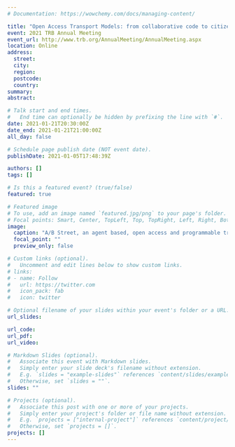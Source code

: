 ```yaml
---
# Documentation: https://wowchemy.com/docs/managing-content/

title: "Open Access Transport Models: from collaborative code to citizen science"
event: 2021 TRB Annual Meeting
event_url: http://www.trb.org/AnnualMeeting/AnnualMeeting.aspx
location: Online
address:
  street:
  city:
  region:
  postcode:
  country:
summary:
abstract:

# Talk start and end times.
#   End time can optionally be hidden by prefixing the line with `#`.
date: 2021-01-21T20:30:00Z
date_end: 2021-01-21T21:00:00Z
all_day: false

# Schedule page publish date (NOT event date).
publishDate: 2021-01-05T17:48:39Z

authors: []
tags: []

# Is this a featured event? (true/false)
featured: true

# Featured image
# To use, add an image named `featured.jpg/png` to your page's folder. 
# Focal points: Smart, Center, TopLeft, Top, TopRight, Left, Right, BottomLeft, Bottom, BottomRight.
image:
  caption: "A/B Street, an agent based, open access and programmable transport model. Image credit: [Dustin Carlino, hosted at github.com/dabreegster/abstreet](https://github.com/dabreegster/abstreet/issues/170)"
  focal_point: ""
  preview_only: false

# Custom links (optional).
#   Uncomment and edit lines below to show custom links.
# links:
# - name: Follow
#   url: https://twitter.com
#   icon_pack: fab
#   icon: twitter

# Optional filename of your slides within your event's folder or a URL.
url_slides:

url_code:
url_pdf:
url_video:

# Markdown Slides (optional).
#   Associate this event with Markdown slides.
#   Simply enter your slide deck's filename without extension.
#   E.g. `slides = "example-slides"` references `content/slides/example-slides.md`.
#   Otherwise, set `slides = ""`.
slides: ""

# Projects (optional).
#   Associate this post with one or more of your projects.
#   Simply enter your project's folder or file name without extension.
#   E.g. `projects = ["internal-project"]` references `content/project/deep-learning/index.md`.
#   Otherwise, set `projects = []`.
projects: []
---
```

